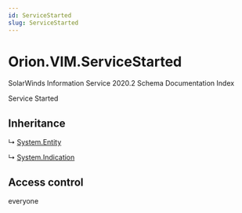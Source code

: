 ```yaml
---
id: ServiceStarted
slug: ServiceStarted
---
```


# Orion.VIM.ServiceStarted

SolarWinds Information Service 2020.2 Schema Documentation Index

Service Started

## Inheritance

↳ [System.Entity](./../System/Entity)

↳ [System.Indication](./../System/Indication)

## Access control

everyone

